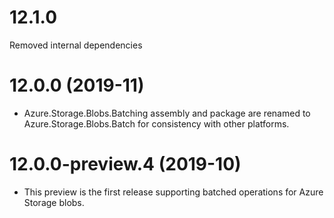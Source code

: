 # 12.1.0
Removed internal dependencies

# 12.0.0 (2019-11)
- Azure.Storage.Blobs.Batching assembly and package are renamed to
  Azure.Storage.Blobs.Batch
  for consistency with other platforms.

# 12.0.0-preview.4 (2019-10)
- This preview is the first release supporting batched operations for Azure
Storage blobs.
